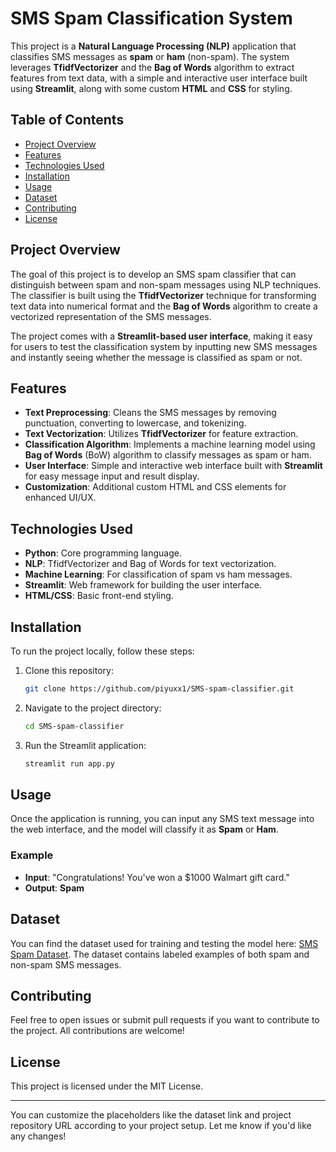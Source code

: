 # SMS Spam Classification System

This project is a **Natural Language Processing (NLP)** application that classifies SMS messages as **spam** or **ham** (non-spam). The system leverages **TfidfVectorizer** and the **Bag of Words** algorithm to extract features from text data, with a simple and interactive user interface built using **Streamlit**, along with some custom **HTML** and **CSS** for styling.

## Table of Contents

- [Project Overview](#project-overview)
- [Features](#features)
- [Technologies Used](#technologies-used)
- [Installation](#installation)
- [Usage](#usage)
- [Dataset](#dataset)
- [Contributing](#contributing)
- [License](#license)

## Project Overview

The goal of this project is to develop an SMS spam classifier that can distinguish between spam and non-spam messages using NLP techniques. The classifier is built using the **TfidfVectorizer** technique for transforming text data into numerical format and the **Bag of Words** algorithm to create a vectorized representation of the SMS messages.

The project comes with a **Streamlit-based user interface**, making it easy for users to test the classification system by inputting new SMS messages and instantly seeing whether the message is classified as spam or not.

## Features

- **Text Preprocessing**: Cleans the SMS messages by removing punctuation, converting to lowercase, and tokenizing.
- **Text Vectorization**: Utilizes **TfidfVectorizer** for feature extraction.
- **Classification Algorithm**: Implements a machine learning model using **Bag of Words** (BoW) algorithm to classify messages as spam or ham.
- **User Interface**: Simple and interactive web interface built with **Streamlit** for easy message input and result display.
- **Customization**: Additional custom HTML and CSS elements for enhanced UI/UX.
  
## Technologies Used

- **Python**: Core programming language.
- **NLP**: TfidfVectorizer and Bag of Words for text vectorization.
- **Machine Learning**: For classification of spam vs ham messages.
- **Streamlit**: Web framework for building the user interface.
- **HTML/CSS**: Basic front-end styling.

## Installation

To run the project locally, follow these steps:

1. Clone this repository:
   ```bash
   git clone https://github.com/piyuxx1/SMS-spam-classifier.git
   ```
2. Navigate to the project directory:
   ```bash
   cd SMS-spam-classifier
   ```
4. Run the Streamlit application:
   ```bash
   streamlit run app.py
   ```

## Usage

Once the application is running, you can input any SMS text message into the web interface, and the model will classify it as **Spam** or **Ham**.

### Example

- **Input**: "Congratulations! You've won a $1000 Walmart gift card."
- **Output**: **Spam**

## Dataset

You can find the dataset used for training and testing the model here: [SMS Spam Dataset](https://www.kaggle.com/datasets/uciml/sms-spam-collection-dataset). The dataset contains labeled examples of both spam and non-spam SMS messages.

## Contributing

Feel free to open issues or submit pull requests if you want to contribute to the project. All contributions are welcome!

## License

This project is licensed under the MIT License.

---

You can customize the placeholders like the dataset link and project repository URL according to your project setup. Let me know if you'd like any changes!
